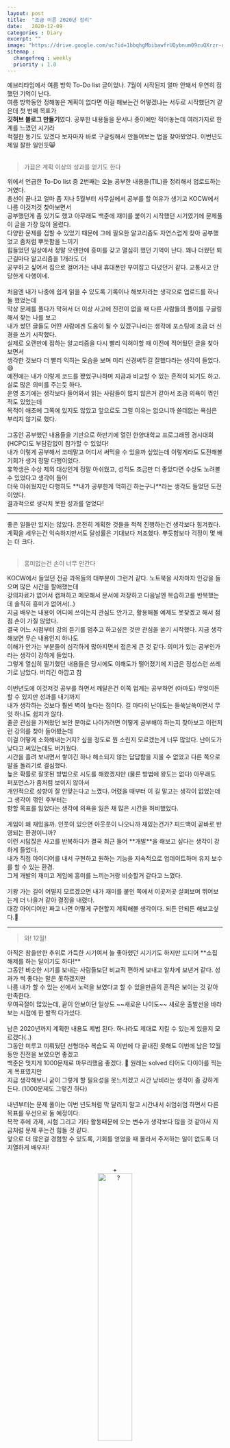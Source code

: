 ```yaml
---
layout: post
title:  "조금 이른 2020년 정리"
date:   2020-12-09
categories : Diary
excerpt: ""
image: "https://drive.google.com/uc?id=1bbqhgMbibawfrUQybnum09zuQXrzr-qW"
sitemap :
  changefreq : weekly
  priority : 1.0
---
```


에브리타임에서 여름 방학 To-Do list 글이었나. 7월이 시작된지 얼마 안돼서 우연히 접했던 기억이 난다.<br>
여름 방학동안 정해놓은 계획이 없다면 이걸 해보는건 어떻겠냐는 서두로 시작했던거 같은데 첫 번째 목표가<br>
**깃허브 블로그 만들기**였다. 공부한 내용들을 문서나 종이에만 적어놓는데 여러가지로 한계를 느꼈던 시기라<br>
적절한 동기도 있겠다 보자마자 바로 구글링해서 만들어보는 법을 찾아봤었다. 이번년도 제일 잘한 일인듯😸<br>
<br>
<blockquote>
가끔은 계획 이상의 성과를 얻기도 한다
</blockquote>
위에서 언급한 To-Do list 중 2번째는 오늘 공부한 내용들(TIL)을 정리해서 업로드하는 거였다.<br>
총선이 끝나고 얼마 좀 지나 5월부터 사무실에서 공부를 할 여유가 생기고 KOCW에서 나름 이것저것 찾아보면서<br>
공부했던게 좀 있기도 했고 아무래도 백준에 재미를 붙이기 시작했던 시기였기에 문제풀이 글을 가장 많이 올렸다.<br>
다양한 문제를 접할 수 있었기 때문에 그에 필요한 알고리즘도 자연스럽게 찾아 공부했었고 좀처럼 뿌듯함을 느끼기<br>
힘들었던 일상에서 정말 오랜만에 흥미를 갖고 열심히 했던 기억이 난다. 꽤나 더웠던 퇴근길마다 알고리즘을 1개라도 더<br>
공부하고 싶어서 집으로 걸어가는 내내 휴대폰만 부여잡고 다녔던거 같다. 교통사고 안당한게 다행이네.<br>
<br>
처음엔 내가 나중에 쉽게 읽을 수 있도록 기록이나 해보자라는 생각으로 업로드를 하나 둘 했었는데<br>
막상 문제를 풀다가 막혀서 더 이상 사고에 진전이 없을 때 다른 사람들의 풀이를 구글링해서 찾는 나를 보고<br>
내가 썼던 글들도 어떤 사람에겐 도움이 될 수 있겠구나라는 생각에 포스팅에 조금 더 신경을 쓰기 시작했다.<br>
실제로 오랜만에 접하는 알고리즘을 다시 빨리 익혀야할 때 이전에 적어뒀던 글을 찾아보면서<br>
생각한 것보다 더 빨리 익히는 모습을 보며 미리 신경써두길 잘했다라는 생각이 들었다. 😄<br>
예전에는 내가 이렇게 코드를 짰었구나하며 지금과 비교할 수 있는 흔적이 되기도 하고. 실로 많은 의미를 주는듯 하다.<br>
운영 초기에는 생각보다 들어와서 읽는 사람들이 많지 않은거 같아서 조금 의욕이 꺾인 적도 있었는데<br>
목적이 애초에 그쪽에 있지도 않았고 앞으로도 그럴 이유는 없으니까 쓸데없는 욕심은 부리지 않기로 했다.<br>
<br>
그동안 공부했던 내용들을 기반으로 하반기에 열린 한양대학교 프로그래밍 경시대회(HCPC)도 부담감없이 참가할 수 있었다!<br>
내가 이렇게 공부해서 코테말고 어디서 써먹을 수 있을까 싶었는데 이렇게라도 도전해볼 기회가 생겨 정말 다행이었다.<br>
휴학생은 수상 제외 대상인게 정말 아쉬웠고, 성적도 조금만 더 좋았다면 수상도 노려볼 수 있었다고 생각이 들어<br>
더욱 아쉬웠지만 다행히도 **내가 공부한게 먹히긴 하는구나**라는 생각도 들었던 도전이었다.<br>
결과적으로 생각치 못한 성과를 얻었다!

<hr />

좋은 일들만 있지는 않았다. 온전히 계획한 것들을 척척 진행하는건 생각보다 힘겨웠다.<br>
계획을 세우는건 익숙하지만서도 달성률은 기대보다 저조했다. 뿌듯함보다 걱정이 몇 배는 더 크다.<br>
<br>
<blockquote>
흥미없는건 손이 너무 안간다
</blockquote>
KOCW에서 들었던 전공 과목들의 대부분이 그런거 같다. 노트북을 사자마자 인강을 들으며 많은 시간을 할애했는데<br>
강의자료가 없어서 캡쳐하고 메모해서 문서에 저장하고 다음날엔 복습하고를 반복했는데 솔직히 흥미가 없어서(..)<br>
지금 배우는 내용이 어디에 쓰이는지 관심도 안가고, 활용해볼 예제도 못찾겠고 해서 점점 손이 가질 않았다.<br>
결국 어느 시점부터 강의 듣기를 멈추고 하고싶은 것만 관심을 쏟기 시작했다. 지금 생각해보면 무슨 내용인지 하나도<br>
이해가 안가는 부분들이 심각하게 많아지면서 접은게 큰 것 같다. 의미가 있는 공부인가라는 생각이 강하게 들었다.<br>
그렇게 열심히 필기했던 내용들은 당시에도 이해도가 떨어졌기에 지금은 정성스런 쓰레기로 남았다. 버리긴 아깝고 참<br>
<br>
이번년도에 이것저것 공부를 하면서 깨달은건 이쪽 업계는 공부하면 (아마도) 무엇이든 할 수 있지만 성과를 내기까지<br>
내가 생각하는 것보다 훨씬 벽이 높다는 점이다. 길 마다의 난이도는 들쑥날쑥이면서 무엇 하나도 쉽지가 않다.<br>
줄곧 관심을 가져왔던 보안 분야로 나아가려면 어떻게 공부해야 하는지 찾아보고 이런저런 강의를 찾아 들어봤는데<br>
이걸 어떻게 소화해내는거지? 싶을 정도로 뭔 소린지 모르겠는게 너무 많았다. 난이도가 낮다고 써있는데도 버거웠다.<br>
시간을 흘려 보내면서 쌓이긴 하나 해소되지 않는 답답함을 지울 수 없었고 다른 쪽으로 발을 돌리기로 결심했다.<br>
높은 확률로 잘못된 방법으로 시도를 해왔겠지만 (물론 방법에 왕도는 없다) 아무래도 퍼포먼스가 좀처럼 보이지 않아서<br>
개인적으로 성향이 잘 안맞는다고 느꼈다. 어렸을 때부터 이 길 말고는 생각이 없었는데 그 생각이 꺾인 후부터는<br>
향할 목표를 잃었다는 생각에 의욕을 잃은 채 많은 시간을 허비했었다.<br>
<br>
게임이 왜 재밌을까. 인풋이 있으면 아웃풋이 나오니까 재밌는건가? 피드백이 곧바로 반영되는 환경이니까?<br>
이런 시답잖은 사고를 반복하다가 결국 최근 들어 **개발**을 해보고 싶다는 생각이 강하게 들었다.<br>
내가 직접 아이디어를 내서 구현하고 원하는 기능을 지속적으로 업데이트하며 유지 보수를 할 수 있는 환경.<br>
그게 개발의 재미고 게임에 흥미를 느끼는거랑 비슷할거 같다고 느꼈다.<br>
<br>
기왕 가는 길이 어떨지 모르겠으면 내가 재미를 붙인 쪽에서 이곳저곳 살펴보며 뛰어보는게 더 나을거 같아 결정을 내렸다.<br>
대강 아이디어만 짜고 나면 어떻게 구현할지 계획해볼 생각이다. 되든 안되든 해보고싶다.🤪<br>

<hr />

<blockquote>
와! 12월!
</blockquote>
아직은 참을만한 추위로 가득한 시기여서 늘 좋아했던 시기기도 하지만 드디어 **소집해제를 하는 달이기도 하다!**<br>
그동안 비슷한 시기를 보내는 사람들보단 비교적 편하게 보내고 알차게 보낸거 같다. 성과가 썩 좋다는 말은 못하겠지만<br>
나름 내가 할 수 있는 선에서 노력을 보였다고 할 수 있을만큼의 흔적은 보이는 것 같아 만족한다.<br>
우여곡절이 많았는데, 끝이 안보이던 일상도 ~~새로운 나이도~~ 새로운 출발선을 바라보는 시점에 한 발짝 다가섰다.<br>
<br>
남은 2020년까지 계획한 내용도 제법 된다. 하나라도 제대로 지킬 수 있는게 있을지 모르겠다(..)<br>
그동안 미루고 미뤄뒀던 선형대수 복습도 꼭 이번에 다 끝내진 못해도 이번에 남은 12월 동안 진전을 보였으면 좋겠고<br>
백준은 멋지게 1000문제로 마무리했음 좋겠다. 💪 원래는 solved 티어도 다이아를 찍는게 목표였지만<br>
지금 생각해보니 굳이 그렇게 할 필요성을 못느끼겠고 시간 낭비라는 생각이 좀 강하게 든다. (1000문제도 그렇긴 하다)<br>
<br>
내년부터는 문제 풀이는 이번 년도처럼 막 달리지 말고 시간내서 쉬엄쉬엄 하면서 다른 목표를 우선으로 둘 예정이다.<br>
복학 후에 과제, 시험 그리고 기타 활동때문에 오는 변수가 생각보다 많을 것 같아서 지금처럼 문제 푸는건 힘들 것 같다.<br>
앞으로 더 많은걸 경험할 수 있도록, 기회를 얻었을 때 몰라서 주저하는 일이 없도록 더 치열하게 배우자!<br>
<br>
<br>
<center>
+<br>
<img src="https://drive.google.com/uc?id=1KH2s6Tlq3QINuVZX5sGw5SNq4VVrdN0h" width="40%" height="40%" title="3392_5.png" alt="?"/><br>
백준 1000문제 풀기 드디어 달성! (20/12/13)
</center>

<script src="https://utteranc.es/client.js"
        repo="yooniversal/blog-comments"
        issue-term="pathname"
        theme="github-light"
        crossorigin="anonymous"
        async>
</script>
